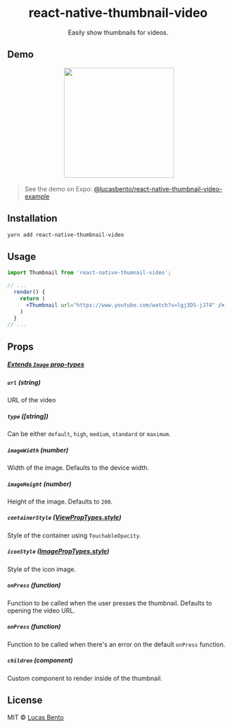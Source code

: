 <h1 align="center">react-native-thumbnail-video</h1>
<p align="center">
  Easily show thumbnails for videos.
</p>

## Demo

<p align="center">
  <img src="https://cdn.rawgit.com/lucasbento/react-native-thumbnail-video/master/media/demo.gif" width="250" />
</p>

> See the demo on Expo: [@lucasbento/react-native-thumbnail-video-example](https://expo.io/@lucasbento/react-native-thumbnail-video-example)

## Installation

```sh
yarn add react-native-thumbnail-video
```

## Usage

```jsx
import Thumbnail from 'react-native-thumnail-video';

// ...
  render() {
    return (
      <Thumbnail url="https://www.youtube.com/watch?v=lgj3D5-jJ74" />
    )
  }
// ...
```

## Props

##### [Extends `Image` prop-types](https://facebook.github.io/react-native/docs/image.html#props)

##### `url` (string)
URL of the video

##### `type` ([string])
Can be either `default`, `high`, `medium`, `standard` or `maximum`.

##### `imageWidth` (number)
Width of the image. Defaults to the device width.

##### `imageHeight` (number)
Height of the image. Defaults to `200`.

##### `containerStyle` ([ViewPropTypes.style](https://facebook.github.io/react-native/docs/view.html#style))
Style of the container using `TouchableOpacity`.

##### `iconStyle` ([ImagePropTypes.style](https://facebook.github.io/react-native/docs/image.html#style))
Style of the icon image.

##### `onPress` (function)
Function to be called when the user presses the thumbnail. Defaults to opening the video URL.

##### `onPress` (function)
Function to be called when there's an error on the default `onPress` function.

##### `children` (component)
Custom component to render inside of the thumbnail.

## License

MIT © [Lucas Bento](http://github.com/lucasbento)
